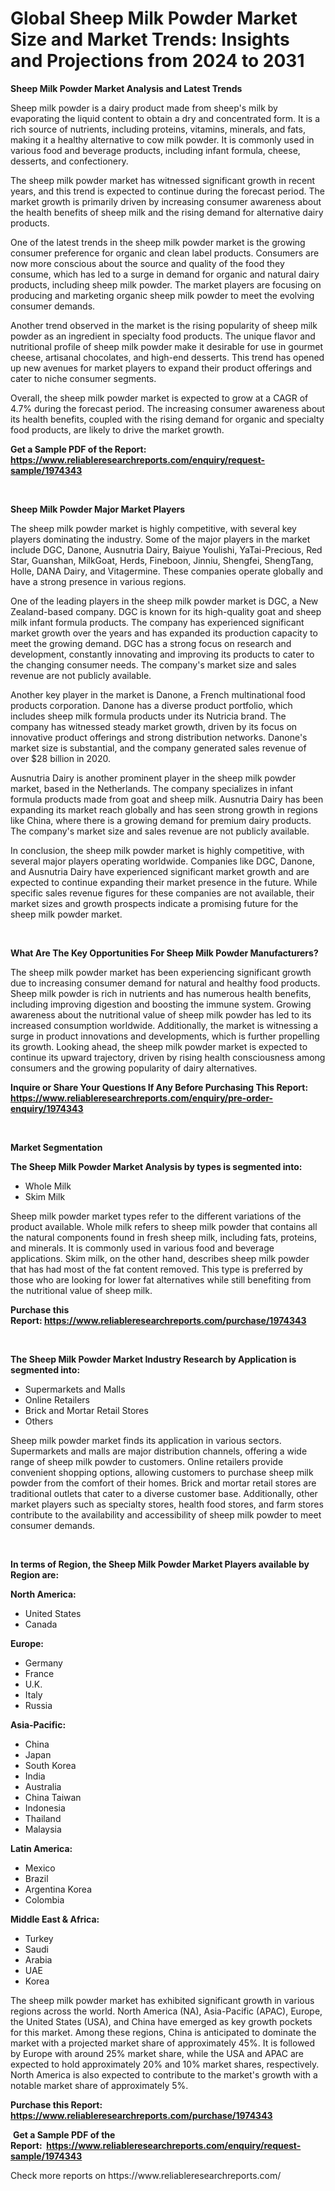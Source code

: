 <p><h1>Global Sheep Milk Powder Market Size and Market Trends: Insights and Projections from 2024 to 2031</h1></p><p><strong>Sheep Milk Powder Market Analysis and Latest Trends</strong></p>
<p><p>Sheep milk powder is a dairy product made from sheep's milk by evaporating the liquid content to obtain a dry and concentrated form. It is a rich source of nutrients, including proteins, vitamins, minerals, and fats, making it a healthy alternative to cow milk powder. It is commonly used in various food and beverage products, including infant formula, cheese, desserts, and confectionery.</p><p>The sheep milk powder market has witnessed significant growth in recent years, and this trend is expected to continue during the forecast period. The market growth is primarily driven by increasing consumer awareness about the health benefits of sheep milk and the rising demand for alternative dairy products.</p><p>One of the latest trends in the sheep milk powder market is the growing consumer preference for organic and clean label products. Consumers are now more conscious about the source and quality of the food they consume, which has led to a surge in demand for organic and natural dairy products, including sheep milk powder. The market players are focusing on producing and marketing organic sheep milk powder to meet the evolving consumer demands.</p><p>Another trend observed in the market is the rising popularity of sheep milk powder as an ingredient in specialty food products. The unique flavor and nutritional profile of sheep milk powder make it desirable for use in gourmet cheese, artisanal chocolates, and high-end desserts. This trend has opened up new avenues for market players to expand their product offerings and cater to niche consumer segments.</p><p>Overall, the sheep milk powder market is expected to grow at a CAGR of 4.7% during the forecast period. The increasing consumer awareness about its health benefits, coupled with the rising demand for organic and specialty food products, are likely to drive the market growth.</p></p>
<p><strong>Get a Sample PDF of the Report:&nbsp; <a href="https://www.reliableresearchreports.com/enquiry/request-sample/1974343">https://www.reliableresearchreports.com/enquiry/request-sample/1974343</a></strong></p>
<p>&nbsp;</p>
<p><strong>Sheep Milk Powder Major Market Players</strong></p>
<p><p>The sheep milk powder market is highly competitive, with several key players dominating the industry. Some of the major players in the market include DGC, Danone, Ausnutria Dairy, Baiyue Youlishi, YaTai-Precious, Red Star, Guanshan, MilkGoat, Herds, Fineboon, Jinniu, Shengfei, ShengTang, Holle, DANA Dairy, and Vitagermine. These companies operate globally and have a strong presence in various regions.</p><p>One of the leading players in the sheep milk powder market is DGC, a New Zealand-based company. DGC is known for its high-quality goat and sheep milk infant formula products. The company has experienced significant market growth over the years and has expanded its production capacity to meet the growing demand. DGC has a strong focus on research and development, constantly innovating and improving its products to cater to the changing consumer needs. The company's market size and sales revenue are not publicly available.</p><p>Another key player in the market is Danone, a French multinational food products corporation. Danone has a diverse product portfolio, which includes sheep milk formula products under its Nutricia brand. The company has witnessed steady market growth, driven by its focus on innovative product offerings and strong distribution networks. Danone's market size is substantial, and the company generated sales revenue of over $28 billion in 2020.</p><p>Ausnutria Dairy is another prominent player in the sheep milk powder market, based in the Netherlands. The company specializes in infant formula products made from goat and sheep milk. Ausnutria Dairy has been expanding its market reach globally and has seen strong growth in regions like China, where there is a growing demand for premium dairy products. The company's market size and sales revenue are not publicly available.</p><p>In conclusion, the sheep milk powder market is highly competitive, with several major players operating worldwide. Companies like DGC, Danone, and Ausnutria Dairy have experienced significant market growth and are expected to continue expanding their market presence in the future. While specific sales revenue figures for these companies are not available, their market sizes and growth prospects indicate a promising future for the sheep milk powder market.</p></p>
<p>&nbsp;</p>
<p><strong>What Are The Key Opportunities For Sheep Milk Powder Manufacturers?</strong></p>
<p><p>The sheep milk powder market has been experiencing significant growth due to increasing consumer demand for natural and healthy food products. Sheep milk powder is rich in nutrients and has numerous health benefits, including improving digestion and boosting the immune system. Growing awareness about the nutritional value of sheep milk powder has led to its increased consumption worldwide. Additionally, the market is witnessing a surge in product innovations and developments, which is further propelling its growth. Looking ahead, the sheep milk powder market is expected to continue its upward trajectory, driven by rising health consciousness among consumers and the growing popularity of dairy alternatives.</p></p>
<p><strong>Inquire or Share Your Questions If Any Before Purchasing This Report: <a href="https://www.reliableresearchreports.com/enquiry/pre-order-enquiry/1974343">https://www.reliableresearchreports.com/enquiry/pre-order-enquiry/1974343</a></strong></p>
<p>&nbsp;</p>
<p><strong>Market Segmentation</strong></p>
<p><strong>The Sheep Milk Powder Market Analysis by types is segmented into:</strong></p>
<p><ul><li>Whole Milk</li><li>Skim Milk</li></ul></p>
<p><p>Sheep milk powder market types refer to the different variations of the product available. Whole milk refers to sheep milk powder that contains all the natural components found in fresh sheep milk, including fats, proteins, and minerals. It is commonly used in various food and beverage applications. Skim milk, on the other hand, describes sheep milk powder that has had most of the fat content removed. This type is preferred by those who are looking for lower fat alternatives while still benefiting from the nutritional value of sheep milk.</p></p>
<p><strong>Purchase this Report:&nbsp;<a href="https://www.reliableresearchreports.com/purchase/1974343">https://www.reliableresearchreports.com/purchase/1974343</a></strong></p>
<p>&nbsp;</p>
<p><strong>The Sheep Milk Powder Market Industry Research by Application is segmented into:</strong></p>
<p><ul><li>Supermarkets and Malls</li><li>Online Retailers</li><li>Brick and Mortar Retail Stores</li><li>Others</li></ul></p>
<p><p>Sheep milk powder market finds its application in various sectors. Supermarkets and malls are major distribution channels, offering a wide range of sheep milk powder to customers. Online retailers provide convenient shopping options, allowing customers to purchase sheep milk powder from the comfort of their homes. Brick and mortar retail stores are traditional outlets that cater to a diverse customer base. Additionally, other market players such as specialty stores, health food stores, and farm stores contribute to the availability and accessibility of sheep milk powder to meet consumer demands.</p></p>
<p>&nbsp;</p>
<p><strong>In terms of Region, the Sheep Milk Powder Market Players available by Region are:</strong></p>
<p>
    <p> <strong> North America: </strong>
        <ul>
            <li>United States</li>
            <li>Canada</li>
        </ul>
        </p> 
    <p> <strong> Europe: </strong>
        <ul>
            <li>Germany</li>
            <li>France</li>
            <li>U.K.</li>
            <li>Italy</li>
            <li>Russia</li>
        </ul>
        </p> 
    <p> <strong> Asia-Pacific: </strong>
        <ul>
            <li>China</li>
            <li>Japan</li>
            <li>South Korea</li>
            <li>India</li>
            <li>Australia</li>
            <li>China Taiwan</li>
            <li>Indonesia</li>
            <li>Thailand</li>
            <li>Malaysia</li>
        </ul>
        </p> 
    <p> <strong> Latin America: </strong>
        <ul>
            <li>Mexico</li>
            <li>Brazil</li>
            <li>Argentina Korea</li>
            <li>Colombia</li>
        </ul>
        </p> 
    <p> <strong> Middle East & Africa: </strong>
        <ul>
            <li>Turkey</li>
            <li>Saudi</li>
            <li>Arabia</li>
            <li>UAE</li>
            <li>Korea</li>
        </ul>
    </p>
    </p>
<p><p>The sheep milk powder market has exhibited significant growth in various regions across the world. North America (NA), Asia-Pacific (APAC), Europe, the United States (USA), and China have emerged as key growth pockets for this market. Among these regions, China is anticipated to dominate the market with a projected market share of approximately 45%. It is followed by Europe with around 25% market share, while the USA and APAC are expected to hold approximately 20% and 10% market shares, respectively. North America is also expected to contribute to the market's growth with a notable market share of approximately 5%.</p></p>
<p><strong>Purchase this Report: <a href="https://www.reliableresearchreports.com/purchase/1974343">https://www.reliableresearchreports.com/purchase/1974343</a></strong></p>
<p>&nbsp;<strong>Get a Sample PDF of the Report:&nbsp;&nbsp;<a href="https://www.reliableresearchreports.com/enquiry/request-sample/1974343">https://www.reliableresearchreports.com/enquiry/request-sample/1974343</a></strong></p>
<p><strong></strong></p>
<p>Check more reports on https://www.reliableresearchreports.com/</p>